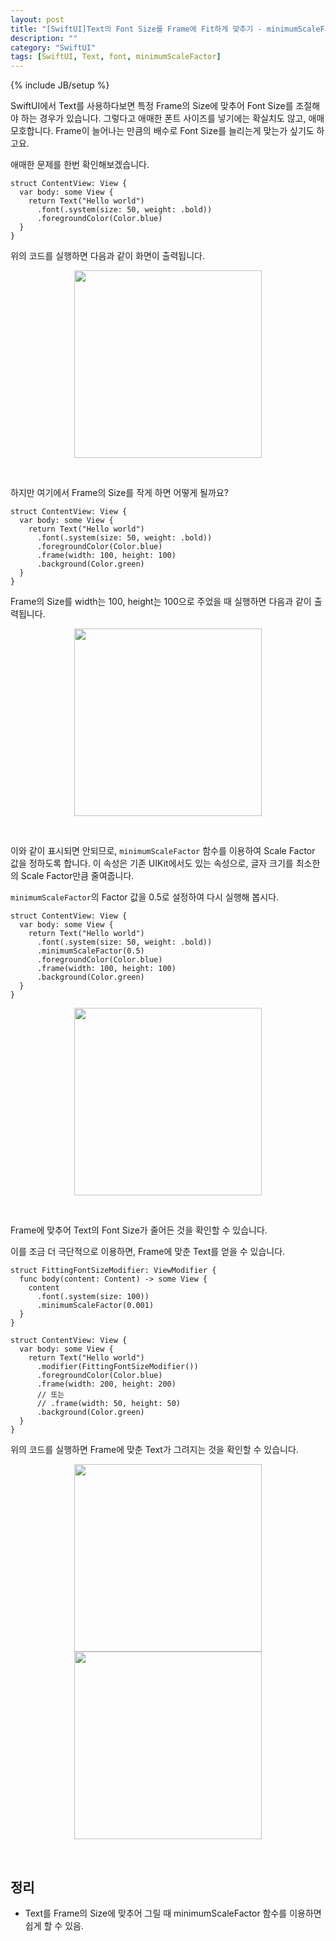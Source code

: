 ```yaml
---
layout: post
title: "[SwiftUI]Text의 Font Size를 Frame에 Fit하게 맞추기 - minimumScaleFactor"
description: ""
category: "SwiftUI"
tags: [SwiftUI, Text, font, minimumScaleFactor]
---
```

{% include JB/setup %}

SwiftUI에서 Text를 사용하다보면 특정 Frame의 Size에 맞추어 Font Size를 조절해야 하는 경우가 있습니다. 그렇다고 애매한 폰트 사이즈를 넣기에는 확실치도 않고, 애매모호합니다. Frame이 늘어나는 만큼의 배수로 Font Size를 늘리는게 맞는가 싶기도 하고요.

애매한 문제를 한번 확인해보겠습니다.

```
struct ContentView: View {
  var body: some View {
    return Text("Hello world")
      .font(.system(size: 50, weight: .bold))
      .foregroundColor(Color.blue)
  }
}
```

위의 코드를 실행하면 다음과 같이 화면이 출력됩니다.

<p style="text-align:center;"><img src="{{ site.production_url }}/image/2020/03/1.png" style="width: 300px"/></p><br/>

하지만 여기에서 Frame의 Size를 작게 하면 어떻게 될까요?

```
struct ContentView: View {
  var body: some View {
    return Text("Hello world")
      .font(.system(size: 50, weight: .bold))
      .foregroundColor(Color.blue)
      .frame(width: 100, height: 100)
      .background(Color.green)
  }
}
```

Frame의 Size를 width는 100, height는 100으로 주었을 때 실행하면 다음과 같이 출력됩니다.

<p style="text-align:center;"><img src="{{ site.production_url }}/image/2020/03/2.png" style="width: 300px"/></p><br/>

이와 같이 표시되면 안되므로, `minimumScaleFactor` 함수를 이용하여 Scale Factor 값을 정하도록 합니다. 이 속성은 기존 UIKit에서도 있는 속성으로, 글자 크기를 최소한의 Scale Factor만큼 줄여줍니다.

`minimumScaleFactor`의 Factor 값을 0.5로 설정하여 다시 실행해 봅시다.

```
struct ContentView: View {
  var body: some View {
    return Text("Hello world")
      .font(.system(size: 50, weight: .bold))
      .minimumScaleFactor(0.5)
      .foregroundColor(Color.blue)
      .frame(width: 100, height: 100)
      .background(Color.green)
  }
}
```

<p style="text-align:center;"><img src="{{ site.production_url }}/image/2020/03/3.png" style="width: 300px"/></p><br/>

Frame에 맞추어 Text의 Font Size가 줄어든 것을 확인할 수 있습니다. 

이를 조금 더 극단적으로 이용하면, Frame에 맞춘 Text를 얻을 수 있습니다.

```
struct FittingFontSizeModifier: ViewModifier {
  func body(content: Content) -> some View {
    content
      .font(.system(size: 100))
      .minimumScaleFactor(0.001)
  }
}

struct ContentView: View {
  var body: some View {
    return Text("Hello world")
      .modifier(FittingFontSizeModifier())
      .foregroundColor(Color.blue)
      .frame(width: 200, height: 200) 
      // 또는 
      // .frame(width: 50, height: 50) 
      .background(Color.green)
  }
}
```

위의 코드를 실행하면 Frame에 맞춘 Text가 그려지는 것을 확인할 수 있습니다.

<p style="text-align:center;">
  <img src="{{ site.production_url }}/image/2020/03/4.png" style="width: 300px"/>
  <img src="{{ site.production_url }}/image/2020/03/5.png" style="width: 300px"/>
</p><br/>

## 정리

* Text를 Frame의 Size에 맞추어 그릴 때 minimumScaleFactor 함수를 이용하면 쉽게 할 수 있음.
